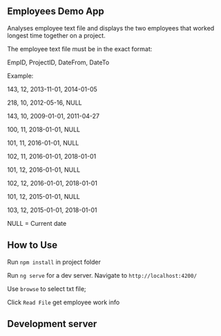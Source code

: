 
## Employees Demo App
Analyses employee text file and displays the two employees that worked longest time together on a project.

The employee text file must be in the exact format:

EmpID, ProjectID, DateFrom, DateTo

Example:

143, 12, 2013-11-01, 2014-01-05

218, 10, 2012-05-16, NULL

143, 10, 2009-01-01, 2011-04-27

100, 11, 2018-01-01, NULL

101, 11, 2016-01-01, NULL

102, 11, 2016-01-01, 2018-01-01

101, 12, 2016-01-01, NULL

102, 12, 2016-01-01, 2018-01-01

101, 12, 2015-01-01, NULL

103, 12, 2015-01-01, 2018-01-01

NULL = Current date

## How to Use

Run `npm install` in project folder

Run `ng serve` for a dev server. Navigate to `http://localhost:4200/`

Use `browse`  to select txt file;

Click `Read File` get employee work info 











## Development server



